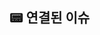## **📟 연결된 이슈**

<!-- # 뒤에 이슈 번호를 타이핑하면 자동으로 이슈와 연결됩니다. -→

## **👷 작업한 내용**

- [ ]  작업 내용 입력

## **📸 스크린샷**

<!-- 필요한 경우 구현한 화면의 스크린샷을 첨부해 주시면 됩니다. -→
